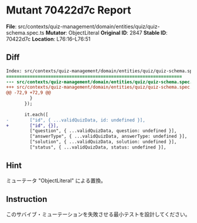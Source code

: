 # Mutant 70422d7c Report

**File**: src/contexts/quiz-management/domain/entities/quiz/quiz-schema.spec.ts
**Mutator**: ObjectLiteral
**Original ID**: 2847
**Stable ID**: 70422d7c
**Location**: L76:16–L76:51

## Diff

```diff
Index: src/contexts/quiz-management/domain/entities/quiz/quiz-schema.spec.ts
===================================================================
--- src/contexts/quiz-management/domain/entities/quiz/quiz-schema.spec.ts	original
+++ src/contexts/quiz-management/domain/entities/quiz/quiz-schema.spec.ts	mutated #2847
@@ -72,9 +72,9 @@
         }
       });
 
       it.each([
-        ["id", { ...validQuizData, id: undefined }],
+        ["id", {}],
         ["question", { ...validQuizData, question: undefined }],
         ["answerType", { ...validQuizData, answerType: undefined }],
         ["solution", { ...validQuizData, solution: undefined }],
         ["status", { ...validQuizData, status: undefined }],
```

## Hint

ミューテータ "ObjectLiteral" による置換。

## Instruction

このサバイブ・ミューテーションを失敗させる最小テストを設計してください。
